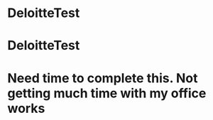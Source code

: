 # DeloitteTest
# DeloitteTest
# Need time to complete this. Not getting much time with my office works
